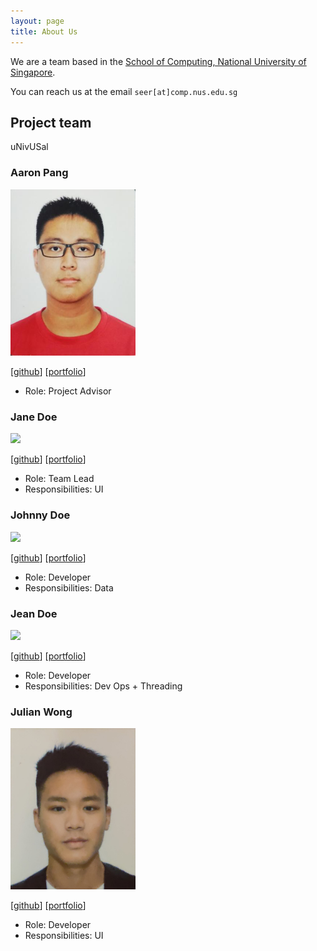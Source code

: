```yaml
---
layout: page
title: About Us
---
```


We are a team based in the [School of Computing, National University of Singapore](http://www.comp.nus.edu.sg).

You can reach us at the email `seer[at]comp.nus.edu.sg`

## Project team

uNivUSal

### Aaron Pang

<img src="images/turretdive.png" width="200px">

[[github](https://github.com/turretDive)]
[[portfolio](team/turretdive.md)]

* Role: Project Advisor

### Jane Doe

<img src="images/johndoe.png" width="200px">

[[github](http://github.com/johndoe)]
[[portfolio](team/johndoe.md)]

* Role: Team Lead
* Responsibilities: UI

### Johnny Doe

<img src="images/johndoe.png" width="200px">

[[github](http://github.com/johndoe)] [[portfolio](team/johndoe.md)]

* Role: Developer
* Responsibilities: Data

### Jean Doe

<img src="images/johndoe.png" width="200px">

[[github](http://github.com/johndoe)]
[[portfolio](team/johndoe.md)]

* Role: Developer
* Responsibilities: Dev Ops + Threading

### Julian Wong

<img src="images/jnwkm.png" width="200px">

[[github](http://github.com/Jnwkm)]
[[portfolio](team/jnwkm.md)]

* Role: Developer
* Responsibilities: UI

